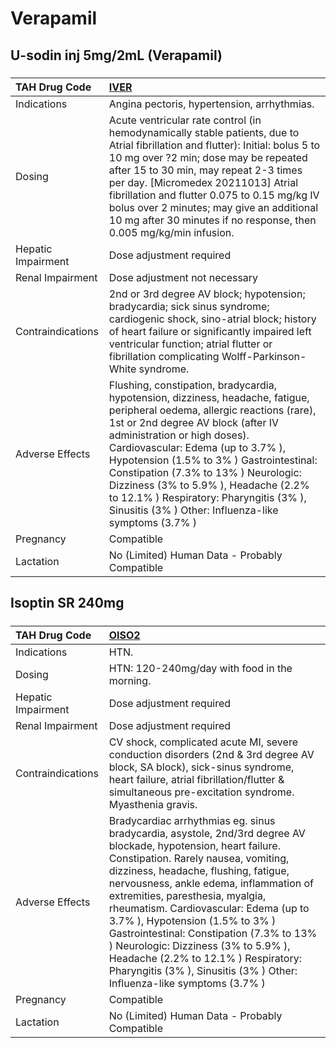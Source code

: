 # Verapamil

## U-sodin inj 5mg/2mL (Verapamil)

##### 

| TAH Drug Code      | [IVER](https://www.tahsda.org.tw/drugs/hissearch.php?drug_code=IVER)                                                                                                                                                                                                                                                                                                                                                                                                 |
|:-------------------|:---------------------------------------------------------------------------------------------------------------------------------------------------------------------------------------------------------------------------------------------------------------------------------------------------------------------------------------------------------------------------------------------------------------------------------------------------------------------|
| Indications        | Angina pectoris, hypertension, arrhythmias.                                                                                                                                                                                                                                                                                                                                                                                                                          |
| Dosing             | Acute ventricular rate control (in hemodynamically stable patients, due to Atrial fibrillation and flutter): Initial: bolus 5 to 10 mg over ?2 min; dose may be repeated after 15 to 30 min, may repeat 2-3 times per day. [Micromedex 20211013] Atrial fibrillation and flutter 0.075 to 0.15 mg/kg IV bolus over 2 minutes; may give an additional 10 mg after 30 minutes if no response, then 0.005 mg/kg/min infusion.                                           |
| Hepatic Impairment | Dose adjustment required                                                                                                                                                                                                                                                                                                                                                                                                                                             |
| Renal Impairment   | Dose adjustment not necessary                                                                                                                                                                                                                                                                                                                                                                                                                                        |
| Contraindications  | 2nd or 3rd degree AV block; hypotension; bradycardia; sick sinus syndrome; cardiogenic shock, sino-atrial block; history of heart failure or significantly impaired left ventricular function; atrial flutter or fibrillation complicating Wolff-Parkinson-White syndrome.                                                                                                                                                                                           |
| Adverse Effects    | Flushing, constipation, bradycardia, hypotension, dizziness, headache, fatigue, peripheral oedema, allergic reactions (rare), 1st or 2nd degree AV block (after IV administration or high doses). Cardiovascular: Edema (up to 3.7% ), Hypotension (1.5% to 3% ) Gastrointestinal: Constipation (7.3% to 13% ) Neurologic: Dizziness (3% to 5.9% ), Headache (2.2% to 12.1% ) Respiratory: Pharyngitis (3% ), Sinusitis (3% ) Other: Influenza-like symptoms (3.7% ) |
| Pregnancy          | Compatible                                                                                                                                                                                                                                                                                                                                                                                                                                                           |
| Lactation          | No (Limited) Human Data - Probably Compatible                                                                                                                                                                                                                                                                                                                                                                                                                        |

## Isoptin SR 240mg

##### 

| TAH Drug Code      | [OISO2](https://www.tahsda.org.tw/drugs/hissearch.php?drug_code=OISO2)                                                                                                                                                                                                                                                                                                                                                                                                                                                                                       |
|:-------------------|:-------------------------------------------------------------------------------------------------------------------------------------------------------------------------------------------------------------------------------------------------------------------------------------------------------------------------------------------------------------------------------------------------------------------------------------------------------------------------------------------------------------------------------------------------------------|
| Indications        | HTN.                                                                                                                                                                                                                                                                                                                                                                                                                                                                                                                                                         |
| Dosing             | HTN: 120-240mg/day with food in the morning.                                                                                                                                                                                                                                                                                                                                                                                                                                                                                                                 |
| Hepatic Impairment | Dose adjustment required                                                                                                                                                                                                                                                                                                                                                                                                                                                                                                                                     |
| Renal Impairment   | Dose adjustment required                                                                                                                                                                                                                                                                                                                                                                                                                                                                                                                                     |
| Contraindications  | CV shock, complicated acute MI, severe conduction disorders (2nd & 3rd degree AV block, SA block), sick-sinus syndrome, heart failure, atrial fibrillation/flutter & simultaneous pre-excitation syndrome. Myasthenia gravis.                                                                                                                                                                                                                                                                                                                                |
| Adverse Effects    | Bradycardiac arrhythmias eg. sinus bradycardia, asystole, 2nd/3rd degree AV blockade, hypotension, heart failure. Constipation. Rarely nausea, vomiting, dizziness, headache, flushing, fatigue, nervousness, ankle edema, inflammation of extremities, paresthesia, myalgia, rheumatism. Cardiovascular: Edema (up to 3.7% ), Hypotension (1.5% to 3% ) Gastrointestinal: Constipation (7.3% to 13% ) Neurologic: Dizziness (3% to 5.9% ), Headache (2.2% to 12.1% ) Respiratory: Pharyngitis (3% ), Sinusitis (3% ) Other: Influenza-like symptoms (3.7% ) |
| Pregnancy          | Compatible                                                                                                                                                                                                                                                                                                                                                                                                                                                                                                                                                   |
| Lactation          | No (Limited) Human Data - Probably Compatible                                                                                                                                                                                                                                                                                                                                                                                                                                                                                                                |

